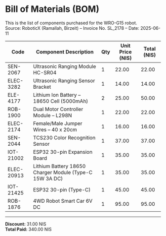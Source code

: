 # Bill of Materials (BOM)

This is the list of components purchased for the WRO-G15 robot.  
Source: RoboticX (Ramallah, Birzeit) – Invoice No. SL_2178 – Date: 2025-06-11  

| Code      | Component Description                                  | Qty | Unit Price (NIS) | Total (NIS) |
|-----------|---------------------------------------------------------|-----|------------------|-------------|
| SEN-2067  | Ultrasonic Ranging Module HC-SR04                       |  1  | 22.00            | 22.00       |
| ELEC-3282 | Ultrasonic Ranging Sensor Bracket                       |  1  | 14.00            | 14.00       |
| ELE-4177  | Lithium Ion Battery – 18650 Cell (5000mAh)              |  2  | 25.00            | 50.00       |
| ROB-1900  | Dual Motor Controller Module – L298N                    |  1  | 22.00            | 22.00       |
| ELEC-2174 | Female/Male Jumper Wires – 40 x 20cm                    |  1  | 16.00            | 16.00       |
| SEN-2044  | TCS230 Color Recognition Sensor                         |  1  | 37.00            | 37.00       |
| IOT-21002 | ESP32 30-pin Expansion Board                            |  1  | 35.00            | 35.00       |
| ELEC-20913| Lithium Battery 18650 Charger Module (Type-C 15W 3A DC) |  1  | 35.00            | 35.00       |
| IOT-21425 | ESP32 30-pin (Type-C)                                   |  1  | 45.00            | 45.00       |
| ROB-1876  | 4WD Robot Smart Car 6V DC                               |  1  | 95.00            | 95.00       |

---

**Discount:** 31.00 NIS  
**Total Paid:** 340.00 NIS  
